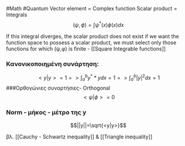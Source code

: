 #Math #Quantum 
Vector element = Complex function
Scalar product = Integrals
$$(\psi,\phi)=\int \psi^*(x) \phi(x) dx$$

If this integral diverges, the scalar product does not exist
if we want the function space to possess a scalar product, we must select only those functions for which (ψ,φ) is finite - [[Square Integrable functions]]

### Κανονικοποιημένη συνάρτηση:
$$<y|y>=1 => \int_a^b y^* *y dx=1 => \int_a^b |y|^2dx=1$$
###Ορθογώνιες συναρτήσιες- Orthogonal
$$<\psi|\phi>=0$$

### Norm - μήκος - μέτρο της y
$$||y||=\sqrt{<y|y>}$$

βλ. [[Cauchy - Schwartz inequality]]	&	[[Triangle inequality]]